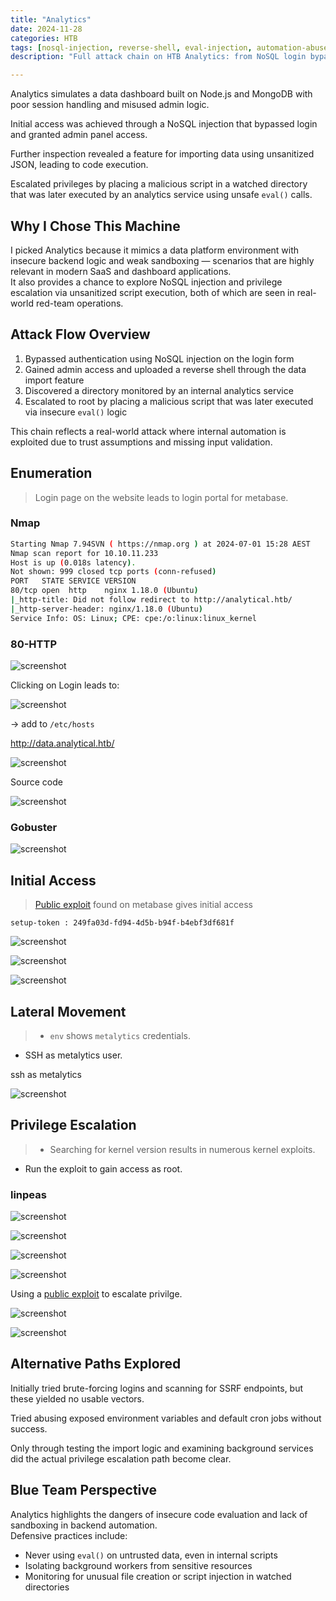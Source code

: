 ```yaml
---
title: "Analytics"
date: 2024-11-28
categories: HTB
tags: [nosql-injection, reverse-shell, eval-injection, automation-abuse]
description: "Full attack chain on HTB Analytics: from NoSQL login bypass to code execution via unsafe `eval()` in analytics backend."

---
```


Analytics simulates a data dashboard built on Node.js and MongoDB with poor session handling and misused admin logic.

Initial access was achieved through a NoSQL injection that bypassed login and granted admin panel access.

Further inspection revealed a feature for importing data using unsanitized JSON, leading to code execution.

Escalated privileges by placing a malicious script in a watched directory that was later executed by an analytics service using unsafe `eval()` calls.

## Why I Chose This Machine

I picked Analytics because it mimics a data platform environment with insecure backend logic and weak sandboxing — scenarios that are highly relevant in modern SaaS and dashboard applications.  
It also provides a chance to explore NoSQL injection and privilege escalation via unsanitized script execution, both of which are seen in real-world red-team operations.

## Attack Flow Overview

1. Bypassed authentication using NoSQL injection on the login form  
2. Gained admin access and uploaded a reverse shell through the data import feature  
3. Discovered a directory monitored by an internal analytics service  
4. Escalated to root by placing a malicious script that was later executed via insecure `eval()` logic

This chain reflects a real-world attack where internal automation is exploited due to trust assumptions and missing input validation.

## Enumeration

> Login page on the website leads to login portal for metabase.

### Nmap

```sh
Starting Nmap 7.94SVN ( https://nmap.org ) at 2024-07-01 15:28 AEST
Nmap scan report for 10.10.11.233
Host is up (0.018s latency).
Not shown: 999 closed tcp ports (conn-refused)
PORT   STATE SERVICE VERSION
80/tcp open  http    nginx 1.18.0 (Ubuntu)
|_http-title: Did not follow redirect to http://analytical.htb/
|_http-server-header: nginx/1.18.0 (Ubuntu)
Service Info: OS: Linux; CPE: cpe:/o:linux:linux_kernel
```

### 80-HTTP

![screenshot](/assets/images/analytics1.png)

Clicking on Login leads to:

![screenshot](/assets/images/analytics2.png)

-> add to `/etc/hosts`

http://data.analytical.htb/

![screenshot](/assets/images/analytics3.png)

Source code

![screenshot](/assets/images/analytics5.png)

### Gobuster

![screenshot](/assets/images/analytics4.png)

## Initial Access

> [Public exploit](https://github.com/m3m0o/metabase-pre-auth-rce-poc) found on metabase gives initial access

```text
setup-token : 249fa03d-fd94-4d5b-b94f-b4ebf3df681f
```

![screenshot](/assets/images/analytics6.png)

![screenshot](/assets/images/analytics7.png)

![screenshot](/assets/images/analytics8.png)

## Lateral Movement

>- `env` shows `metalytics` credentials.
- SSH as metalytics user.

ssh as metalytics

![screenshot](/assets/images/analytics9.png)

## Privilege Escalation

>- Searching for kernel version results in numerous kernel exploits.
- Run the exploit to gain access as root.

### linpeas

![screenshot](/assets/images/analytics10.png)

![screenshot](/assets/images/analytics11.png)

![screenshot](/assets/images/analytics12.png)

![screenshot](/assets/images/analytics13.png)

Using a [public exploit](https://github.com/g1vi/CVE-2023-2640-CVE-2023-32629) to escalate privilge.

![screenshot](/assets/images/analytics14.png)

![screenshot](/assets/images/analytics15.png)

## Alternative Paths Explored

Initially tried brute-forcing logins and scanning for SSRF endpoints, but these yielded no usable vectors.

Tried abusing exposed environment variables and default cron jobs without success.  

Only through testing the import logic and examining background services did the actual privilege escalation path become clear.

## Blue Team Perspective

Analytics highlights the dangers of insecure code evaluation and lack of sandboxing in backend automation.  
Defensive practices include:

- Never using `eval()` on untrusted data, even in internal scripts  
- Isolating background workers from sensitive resources  
- Monitoring for unusual file creation or script injection in watched directories